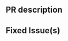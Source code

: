 <!-- Thanks for sending a pull request! Please check out our contribution guidelines: -->
<!-- https://github.com/PegaSysEng/doc.ethsigner/blob/master/CONTRIBUTING.md -->

## PR description

## Fixed Issue(s)
<!-- Please link to fixed issue(s) here using format: fixes ES-<Jira issue number> -->
<!-- Example: "fixes ES-1234" -->
